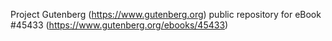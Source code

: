 Project Gutenberg (https://www.gutenberg.org) public repository for eBook #45433 (https://www.gutenberg.org/ebooks/45433)
